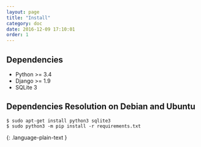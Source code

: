 ```yaml
---
layout: page
title: "Install"
category: doc
date: 2016-12-09 17:10:01
order: 1
---
```

## Dependencies

- Python >= 3.4
- Django >= 1.9
- SQLite 3

## Dependencies Resolution on Debian and Ubuntu

~~~
$ sudo apt-get install python3 sqlite3
$ sudo python3 -m pip install -r requirements.txt
~~~
{: .language-plain-text }